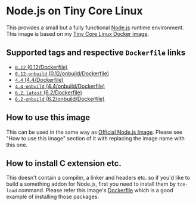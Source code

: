 Node.js on Tiny Core Linux
=========================

This provides a small but a fully functional [Node.js](https://nodejs.org/) runtime environment. This image is based on my [Tiny Core Linux Docker image](https://hub.docker.com/r/tatsushid/tinycore/).

## Supported tags and respective `Dockerfile` links

- [`0.12` (0.12/Dockerfile)](https://github.com/tatsushid/docker-tinycore-node/blob/master/0.12/Dockerfile)
- [`0.12-onbuild` (0.12/onbuild/Dockerfile)](https://github.com/tatsushid/docker-tinycore-node/blob/master/0.12/onbuild/Dockerfile)
- [`4.4` (4.4/Dockerfile)](https://github.com/tatsushid/docker-tinycore-node/blob/master/4.4/Dockerfile)
- [`4.4-onbuild` (4.4/onbuild/Dockerfile)](https://github.com/tatsushid/docker-tinycore-node/blob/master/4.4/onbuild/Dockerfile)
- [`6.2`, `latest` (6.2/Dockerfile)][Latest Dockerfile]
- [`6.2-onbuild` (6.2/onbuild/Dockerfile)](https://github.com/tatsushid/docker-tinycore-node/blob/master/6.2/onbuild/Dockerfile)

## How to use this image

This can be used in the same way as [Official Node.js Image](https://hub.docker.com/_/node/). Please see "How to use this image" section of it with replacing the image name with this one.

## How to install C extension etc.

This doesn't contain a compiler, a linker and headers etc. so if you'd like to build a something addon for Node.js, first you need to install them by `tce-load` command. Please refer this image's [Dockerfile][Latest Dockerfile] which is a good example of installing those packages.

[Latest Dockerfile]: https://github.com/tatsushid/docker-tinycore-node/blob/master/6.2/Dockerfile
